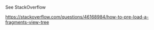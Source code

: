 See StackOverflow 

https://stackoverflow.com/questions/46168984/how-to-pre-load-a-fragments-view-tree
